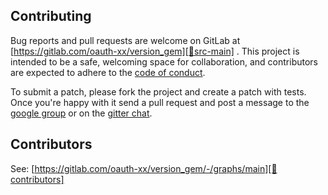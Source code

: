 ## Contributing

Bug reports and pull requests are welcome on GitLab at [https://gitlab.com/oauth-xx/version_gem][🚎src-main]
. This project is intended to be a safe, welcoming space for collaboration, and contributors are expected to adhere to
the [code of conduct][conduct].

To submit a patch, please fork the project and create a patch with
tests. Once you're happy with it send a pull request and post a message to the
[google group][mailinglist] or on the [gitter chat][🏘chat].

## Contributors

See: [https://gitlab.com/oauth-xx/version_gem/-/graphs/main][🚎contributors]

[comment]: <> (Following links are used by README, CONTRIBUTING)

[conduct]: https://gitlab.com/oauth-xx/version_gem/-/blob/main/CODE_OF_CONDUCT.md
[🚎contributors]: https://gitlab.com/oauth-xx/version_gem/-/graphs/main
[mailinglist]: http://groups.google.com/group/oauth-ruby
[🚎src-main]: https://gitlab.com/oauth-xx/version_gem
[🏘chat]: https://gitter.im/oauth-xx/version_gem
